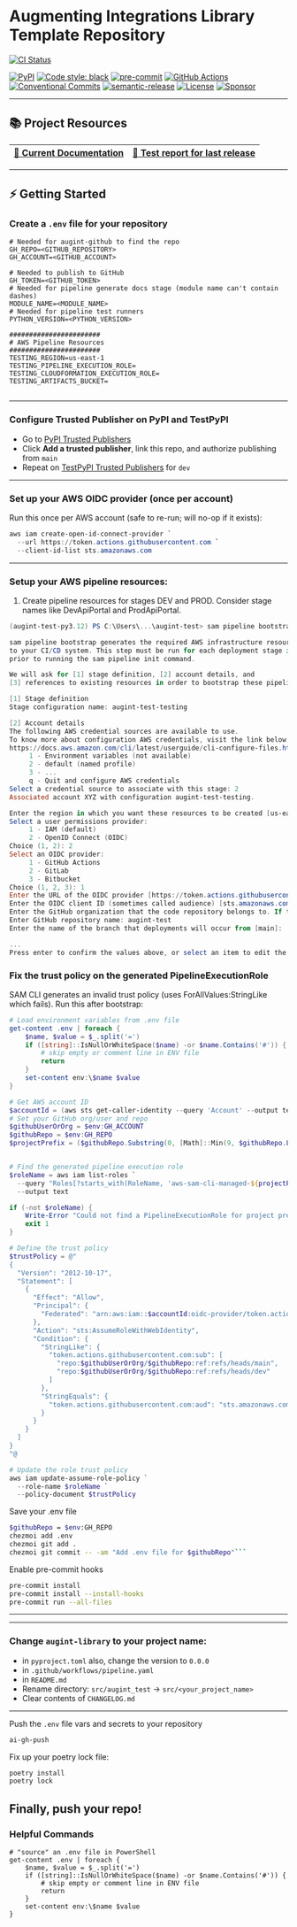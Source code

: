 # Augmenting Integrations Library Template Repository


[![CI Status](https://github.com/svange/augint-library/actions/workflows/pipeline.yaml/badge.svg?branch=main)](https://github.com/svange/augint-library/actions/workflows/pipeline.yaml)

[![PyPI](https://img.shields.io/pypi/v/augint-library?style=flat-square)](https://pypi.org/project/augint-library/)
[![Code style: black](https://img.shields.io/badge/code%20style-black-000000.svg?style=flat-square)](https://github.com/psf/black)
[![pre-commit](https://img.shields.io/badge/pre--commit-enabled-brightgreen?style=flat-square&logo=pre-commit&logoColor=white)](https://github.com/pre-commit/pre-commit)
[![GitHub Actions](https://img.shields.io/badge/GitHub_Actions-automated-blue?style=flat-square&logo=github-actions&logoColor=white)](https://github.com/features/actions)
[![Conventional Commits](https://img.shields.io/badge/Conventional%20Commits-1.0.0-yellow.svg?style=flat-square)](https://conventionalcommits.org)
[![semantic-release](https://img.shields.io/badge/%F0%9F%93%A6%F0%9F%9A%80-semantic--release-e10079.svg?style=flat-square)](https://github.com/semantic-release/semantic-release)
[![License](https://img.shields.io/github/license/svange/augint-library?style=flat-square)](https://github.com/svange/augint-library/blob/main/LICENSE)
[![Sponsor](https://img.shields.io/badge/donate-github%20sponsors-blueviolet?style=flat-square&logo=github-sponsors)](https://github.com/sponsors/svange)


---

## 📚 Project Resources

| [📖 Current Documentation](https://svange.github.io/augint-library) |[🧪 Test report for last release ](https://svange.github.io/augint-library/test-report.html) |
|:----------------------------------------------------------------:|:-------------------------------------------------------------------------------------------:|

---
## ⚡ Getting Started

### Create a `.env` file for your repository
```env
# Needed for augint-github to find the repo
GH_REPO=<GITHUB_REPOSITORY>
GH_ACCOUNT=<GITHUB_ACCOUNT>

# Needed to publish to GitHub
GH_TOKEN=<GITHUB_TOKEN>
# Needed for pipeline generate docs stage (module name can't contain dashes)
MODULE_NAME=<MODULE_NAME>
# Needed for pipeline test runners
PYTHON_VERSION=<PYTHON_VERSION>

#######################
# AWS Pipeline Resources
#######################
TESTING_REGION=us-east-1
TESTING_PIPELINE_EXECUTION_ROLE=
TESTING_CLOUDFORMATION_EXECUTION_ROLE=
TESTING_ARTIFACTS_BUCKET=


```


---
### Configure Trusted Publisher on PyPI and TestPyPI
  - Go to [PyPI Trusted Publishers](https://pypi.org/manage/account/#trusted-publishers)
  - Click **Add a trusted publisher**, link this repo, and authorize publishing from `main`
  - Repeat on [TestPyPI Trusted Publishers](https://test.pypi.org/manage/account/#trusted-publishers) for `dev`

---
### Set up your AWS OIDC provider (once per account)
Run this once per AWS account (safe to re-run; will no-op if it exists):
```powershell
aws iam create-open-id-connect-provider `
  --url https://token.actions.githubusercontent.com `
  --client-id-list sts.amazonaws.com
```

---
### Setup your AWS pipeline resources:

1. Create pipeline resources for stages DEV and PROD. Consider stage names like DevApiPortal and ProdApiPortal.
```powershell
(augint-test-py3.12) PS C:\Users\...\augint-test> sam pipeline bootstrap --stage augint-test-testing

sam pipeline bootstrap generates the required AWS infrastructure resources to connect
to your CI/CD system. This step must be run for each deployment stage in your pipeline,
prior to running the sam pipeline init command.

We will ask for [1] stage definition, [2] account details, and
[3] references to existing resources in order to bootstrap these pipeline resources.

[1] Stage definition
Stage configuration name: augint-test-testing

[2] Account details
The following AWS credential sources are available to use.
To know more about configuration AWS credentials, visit the link below:
https://docs.aws.amazon.com/cli/latest/userguide/cli-configure-files.html
     1 - Environment variables (not available)
     2 - default (named profile)
     3 - ...
     q - Quit and configure AWS credentials
Select a credential source to associate with this stage: 2
Associated account XYZ with configuration augint-test-testing.

Enter the region in which you want these resources to be created [us-east-1]:
Select a user permissions provider:
     1 - IAM (default)
     2 - OpenID Connect (OIDC)
Choice (1, 2): 2
Select an OIDC provider:
     1 - GitHub Actions
     2 - GitLab
     3 - Bitbucket
Choice (1, 2, 3): 1
Enter the URL of the OIDC provider [https://token.actions.githubusercontent.com]:
Enter the OIDC client ID (sometimes called audience) [sts.amazonaws.com]:
Enter the GitHub organization that the code repository belongs to. If there is no organization enter your username instead: svange
Enter GitHub repository name: augint-test
Enter the name of the branch that deployments will occur from [main]:

...
Press enter to confirm the values above, or select an item to edit the value:
```

### Fix the trust policy on the generated PipelineExecutionRole
SAM CLI generates an invalid trust policy (uses ForAllValues:StringLike which fails).
Run this after bootstrap:

```powershell
# Load environment variables from .env file
get-content .env | foreach {
    $name, $value = $_.split('=')
    if ([string]::IsNullOrWhiteSpace($name) -or $name.Contains('#')) {
        # skip empty or comment line in ENV file
        return
    }
    set-content env:\$name $value
}

# Get AWS account ID
$accountId = (aws sts get-caller-identity --query 'Account' --output text)
# Set your GitHub org/user and repo
$githubUserOrOrg = $env:GH_ACCOUNT  
$githubRepo = $env:GH_REPO
$projectPrefix = ($githubRepo.Substring(0, [Math]::Min(9, $githubRepo.Length)))  # first 9 chars


# Find the generated pipeline execution role
$roleName = aws iam list-roles `
  --query "Roles[?starts_with(RoleName, 'aws-sam-cli-managed-${projectPrefix}') && contains(RoleName, 'PipelineExecutionRole')].RoleName" `
  --output text

if (-not $roleName) {
    Write-Error "Could not find a PipelineExecutionRole for project prefix $projectPrefix"
    exit 1
}

# Define the trust policy
$trustPolicy = @"
{
  "Version": "2012-10-17",
  "Statement": [
    {
      "Effect": "Allow",
      "Principal": {
        "Federated": "arn:aws:iam::$accountId:oidc-provider/token.actions.githubusercontent.com"
      },
      "Action": "sts:AssumeRoleWithWebIdentity",
      "Condition": {
        "StringLike": {
          "token.actions.githubusercontent.com:sub": [
            "repo:$githubUserOrOrg/$githubRepo:ref:refs/heads/main",
            "repo:$githubUserOrOrg/$githubRepo:ref:refs/heads/dev"
          ]
        },
        "StringEquals": {
          "token.actions.githubusercontent.com:aud": "sts.amazonaws.com"
        }
      }
    }
  ]
}
"@

# Update the role trust policy
aws iam update-assume-role-policy `
  --role-name $roleName `
  --policy-document $trustPolicy
```

Save your .env file
```bash
$githubRepo = $env:GH_REPO
chezmoi add .env
chezmoi git add .
chezmoi git commit -- -am "Add .env file for $githubRepo"```
```

Enable pre-commit hooks
```bash
pre-commit install
pre-commit install --install-hooks
pre-commit run --all-files
```
---


---
### Change `augint-library` to your project name:
- in `pyproject.toml` also, change the version to `0.0.0`
- in `.github/workflows/pipeline.yaml`
- in `README.md`
- Rename directory: `src/augint_test` → `src/<your_project_name>`
- Clear contents of `CHANGELOG.md`

---

Push the `.env` file vars and secrets to your repository
```bash
ai-gh-push
```

Fix up your poetry lock file:
```bash
poetry install
poetry lock
```

Finally, push your repo!
---

### Helpful Commands
```pwsh
# "source" an .env file in PowerShell
get-content .env | foreach {
    $name, $value = $_.split('=')
    if ([string]::IsNullOrWhiteSpace($name) -or $name.Contains('#')) {
        # skip empty or comment line in ENV file
        return
    }
    set-content env:\$name $value
}
```
